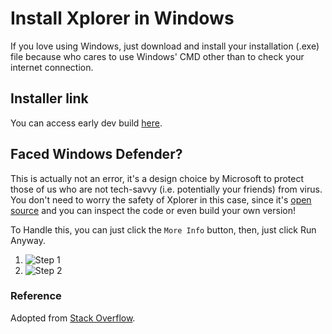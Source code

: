 # Install Xplorer in Windows

If you love using Windows, just download and install your installation (.exe) file because who cares to use Windows' CMD other than to check your internet connection.

## Installer link

You can access early dev build [here](https://drive.google.com/file/d/1b63Z258hk7FEJ_Qj5zIv4T6yHKkegfuG/view?usp=sharing).

## Faced Windows Defender?
This is actually not an error, it's a design choice by Microsoft to protect those of us who are not tech-savvy (i.e. potentially your friends) from virus. You don't need to worry the safety of Xplorer in this case, since it's [open source](https://github.com/kimlimjustin/xplorer) and you can inspect the code or even build your own version!

To Handle this, you can just click the `More Info` button, then, just click Run Anyway.
1. ![Step 1](https://i.stack.imgur.com/Rybx7.png)
2. ![Step 2](https://i.stack.imgur.com/Pm0Za.png)


### Reference
Adopted from [Stack Overflow](https://stackoverflow.com/questions/65488839/how-can-i-avoid-windows-protected-your-pc-problem-when-my-friends-try-to-use-m).